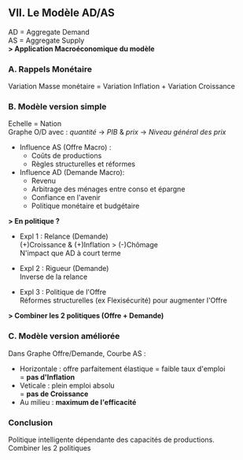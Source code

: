 ## VII. Le Modèle AD/AS #

AD = Aggregate Demand  
AS = Aggregate Supply  
**> Application Macroéconomique du modèle**  

### A. Rappels Monétaire ###

Variation Masse monétaire = Variation Inflation + Variation Croissance

### B. Modèle version simple ###

Echelle = Nation  
Graphe O/D avec : *quantité* -> *PIB* & *prix* -> *Niveau général des prix*

 * Influence AS (Offre Macro) :
    - Coûts de productions
    - Règles structurelles et réformes
 * Influence AD (Demande Macro):
    - Revenu
    - Arbitrage des ménages entre conso et épargne
    - Confiance en l'avenir
    - Politique monétaire et budgétaire  

**> En politique ?**

* Expl 1 : Relance (Demande)  
(+)Croissance & (+)Inflation > (-)Chômage  
N'impact que AD à court terme  

* Expl 2 : Rigueur (Demande)  
Inverse de la relance

* Expl 3 : Politique de l'Offre  
Réformes structurelles (ex Flexisécurité) pour augmenter l'Offre

**> Combiner les 2 politiques (Offre + Demande)**

### C. Modèle version améliorée ###

Dans Graphe Offre/Demande, Courbe AS :
* Horizontale : offre parfaitement élastique = faible taux d'emploi  
= **pas d'Inflation**
* Veticale : plein emploi absolu  
= **pas de Croissance**
* Au milieu : **maximum de l'efficacité**

### Conclusion ###

Politique intelligente dépendante des capacités de productions.  
Combiner les 2 politiques
